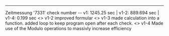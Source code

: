 -----------------------------------------------------------------------------------------
Zeitmessung '7331' check number -- v1: 1245.25 sec | v1-2: 889.694 sec | v1-4: 0.199 sec <>
v1-2 improved formular <>
v1-3 made calculation into a function. added loop to keep program open after each check. <>
v1-4 Made use of the Modulo operations to massivly increase efficiency 

